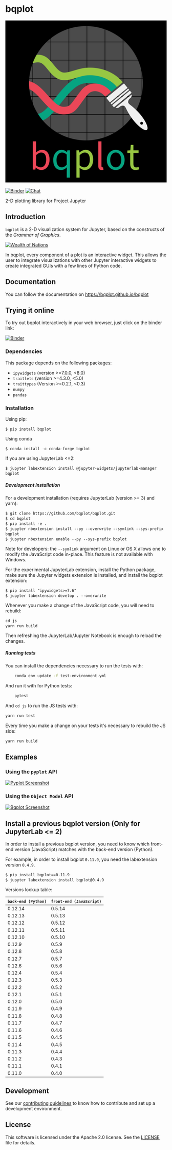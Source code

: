 # bqplot

<picture>
  <source media="(prefers-color-scheme: dark)" srcset="https://raw.githubusercontent.com/bqplot/design/master/bqplot-logo-dark.svg">
  <source media="(prefers-color-scheme: light)" srcset="https://raw.githubusercontent.com/bqplot/design/master/bqplot-logo.svg">
  <img alt="bqplot." src="https://raw.githubusercontent.com/bqplot/design/master/bqplot-logo-dark.svg">
</picture>

[![Binder](https://mybinder.org/badge_logo.svg)](https://mybinder.org/v2/gh/bqplot/bqplot/stable?filepath=examples/Index.ipynb)
[![Chat](https://badges.gitter.im/Join%20Chat.svg)](https://gitter.im/jupyter-widgets/Lobby)

2-D plotting library for Project Jupyter

## Introduction

`bqplot` is a 2-D visualization system for Jupyter, based on the constructs of
the *Grammar of Graphics*.

[![Wealth of Nations](./wealth-of-nations.gif)](https://github.com/bqplot/bqplot/blob/master/examples/Applications/Wealth%20Of%20Nations/Bubble%20Chart.ipynb)

In bqplot, every component of a plot is an interactive widget. This allows the
user to integrate visualizations with other Jupyter interactive widgets to
create integrated GUIs with a few lines of Python code.

## Documentation

You can follow the documentation on https://bqplot.github.io/bqplot

## Trying it online

To try out bqplot interactively in your web browser, just click on the binder
link:

[![Binder](docs/source/binder-logo.svg)](https://mybinder.org/v2/gh/bqplot/bqplot/stable?filepath=examples/Index.ipynb)

### Dependencies

This package depends on the following packages:

- `ipywidgets` (version >=7.0.0, <8.0)
- `traitlets` (version >=4.3.0, <5.0)
- `traittypes` (Version >=0.2.1, <0.3)
- `numpy`
- `pandas`

### Installation

Using pip:

```
$ pip install bqplot
```

Using conda

```
$ conda install -c conda-forge bqplot
```

If you are using JupyterLab <=2:

```
$ jupyter labextension install @jupyter-widgets/jupyterlab-manager bqplot
```

##### Development installation

For a development installation (requires JupyterLab (version >= 3) and yarn):

```
$ git clone https://github.com/bqplot/bqplot.git
$ cd bqplot
$ pip install -e .
$ jupyter nbextension install --py --overwrite --symlink --sys-prefix bqplot
$ jupyter nbextension enable --py --sys-prefix bqplot
```

Note for developers: the `--symlink` argument on Linux or OS X allows one to
modify the JavaScript code in-place. This feature is not available
with Windows.

For the experimental JupyterLab extension, install the Python package, make sure the Jupyter widgets extension is installed, and install the bqplot extension:

```
$ pip install "ipywidgets>=7.6"
$ jupyter labextension develop . --overwrite
```

Whenever you make a change of the JavaScript code, you will need to rebuild:

```
cd js
yarn run build
```

Then refreshing the JupyterLab/Jupyter Notebook is enough to reload the changes.

##### Running tests

You can install the dependencies necessary to run the tests with:

```bash
    conda env update -f test-environment.yml
```

And run it with for Python tests:

```bash
    pytest
```

And `cd js` to run the JS tests with:

```bash
yarn run test
```

Every time you make a change on your tests it's necessary to rebuild the JS side:

```bash
yarn run build
```

## Examples

### Using the `pyplot` API

[![Pyplot Screenshot](/pyplot.png)](https://github.com/bqplot/bqplot/blob/master/examples/Basic%20Plotting/Pyplot.ipynb)

### Using the `Object Model` API

[![Bqplot Screenshot](/bqplot.png)](https://github.com/bqplot/bqplot/blob/master/examples/Advanced%20Plotting/Advanced%20Plotting.ipynb)

## Install a previous bqplot version (Only for JupyterLab <= 2)

In order to install a previous bqplot version, you need to know which front-end version (JavaScript) matches with the back-end version (Python).

For example, in order to install bqplot `0.11.9`, you need the labextension version `0.4.9`.

```
$ pip install bqplot==0.11.9
$ jupyter labextension install bqplot@0.4.9
```

Versions lookup table:

| `back-end (Python)` | `front-end (JavaScript)` |
|---------------------|--------------------------|
| 0.12.14             | 0.5.14                   |
| 0.12.13             | 0.5.13                   |
| 0.12.12             | 0.5.12                   |
| 0.12.11             | 0.5.11                   |
| 0.12.10             | 0.5.10                   |
| 0.12.9              | 0.5.9                    |
| 0.12.8              | 0.5.8                    |
| 0.12.7              | 0.5.7                    |
| 0.12.6              | 0.5.6                    |
| 0.12.4              | 0.5.4                    |
| 0.12.3              | 0.5.3                    |
| 0.12.2              | 0.5.2                    |
| 0.12.1              | 0.5.1                    |
| 0.12.0              | 0.5.0                    |
| 0.11.9              | 0.4.9                    |
| 0.11.8              | 0.4.8                    |
| 0.11.7              | 0.4.7                    |
| 0.11.6              | 0.4.6                    |
| 0.11.5              | 0.4.5                    |
| 0.11.4              | 0.4.5                    |
| 0.11.3              | 0.4.4                    |
| 0.11.2              | 0.4.3                    |
| 0.11.1              | 0.4.1                    |
| 0.11.0              | 0.4.0                    |

## Development

See our [contributing guidelines](CONTRIBUTING.md) to know how to contribute and set up a development environment.

## License

This software is licensed under the Apache 2.0 license. See the [LICENSE](LICENSE) file
for details.

